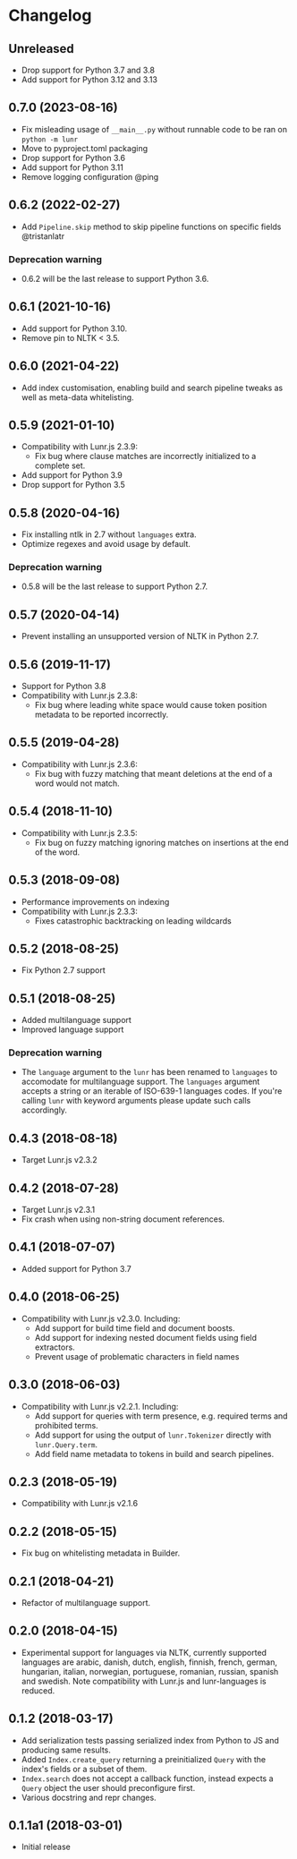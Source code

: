 # Changelog

## Unreleased

- Drop support for Python 3.7 and 3.8
- Add support for Python 3.12 and 3.13

## 0.7.0 (2023-08-16)

- Fix misleading usage of `__main__.py` without runnable code to be ran on `python -m lunr`
- Move to pyproject.toml packaging
- Drop support for Python 3.6
- Add support for Python 3.11
- Remove logging configuration @ping

## 0.6.2 (2022-02-27)

- Add `Pipeline.skip` method to skip pipeline functions on specific fields
@tristanlatr

### Deprecation warning

- 0.6.2 will be the last release to support Python 3.6.

## 0.6.1 (2021-10-16)

- Add support for Python 3.10.
- Remove pin to NLTK < 3.5.

## 0.6.0 (2021-04-22)

- Add index customisation, enabling build and search pipeline tweaks as well as
meta-data whitelisting.

## 0.5.9 (2021-01-10)

- Compatibility with Lunr.js 2.3.9:
    - Fix bug where clause matches are incorrectly initialized to a complete set.
- Add support for Python 3.9
- Drop support for Python 3.5

## 0.5.8 (2020-04-16)

- Fix installing ntlk in 2.7 without `languages` extra.
- Optimize regexes and avoid usage by default.

### Deprecation warning

- 0.5.8 will be the last release to support Python 2.7.

## 0.5.7 (2020-04-14)

- Prevent installing an unsupported version of NLTK in Python 2.7.

## 0.5.6 (2019-11-17)

- Support for Python 3.8
- Compatibility with Lunr.js 2.3.8:
    - Fix bug where leading white space would cause token position metadata to be reported incorrectly.

## 0.5.5 (2019-04-28)

- Compatibility with Lunr.js 2.3.6:
    - Fix bug with fuzzy matching that meant deletions at the end of a word would not match.

## 0.5.4 (2018-11-10)

- Compatibility with Lunr.js 2.3.5:
    - Fix bug on fuzzy matching ignoring matches on insertions at the end of the word.

## 0.5.3 (2018-09-08)

- Performance improvements on indexing
- Compatibility with Lunr.js 2.3.3:
    - Fixes catastrophic backtracking on leading wildcards

## 0.5.2 (2018-08-25)

- Fix Python 2.7 support

## 0.5.1 (2018-08-25)

- Added multilanguage support
- Improved language support

### Deprecation warning

- The `language` argument to the `lunr` has been renamed to `languages` to accomodate for multilanguage support. The `languages` argument accepts a string or an iterable of ISO-639-1 languages codes. If you're calling `lunr` with keyword arguments please update such calls accordingly.

## 0.4.3 (2018-08-18)

- Target Lunr.js v2.3.2

## 0.4.2 (2018-07-28)

- Target Lunr.js v2.3.1
- Fix crash when using non-string document references.

## 0.4.1 (2018-07-07)

- Added support for Python 3.7

## 0.4.0 (2018-06-25)

- Compatibility with Lunr.js v2.3.0. Including:
    + Add support for build time field and document boosts.
    + Add support for indexing nested document fields using field extractors.
    + Prevent usage of problematic characters in field names

## 0.3.0 (2018-06-03)

- Compatibility with Lunr.js v2.2.1. Including:
    + Add support for queries with term presence, e.g. required terms and prohibited terms.
    + Add support for using the output of `lunr.Tokenizer` directly with `lunr.Query.term`.
    + Add field name metadata to tokens in build and search pipelines.

## 0.2.3 (2018-05-19)

- Compatibility with Lunr.js v2.1.6

## 0.2.2 (2018-05-15)

- Fix bug on whitelisting metadata in Builder.

## 0.2.1 (2018-04-21)

- Refactor of multilanguage support.

## 0.2.0 (2018-04-15)

- Experimental support for languages via NLTK, currently supported languages are arabic, danish, dutch, english, finnish, french, german, hungarian, italian, norwegian, portuguese, romanian, russian, spanish and swedish. Note compatibility with Lunr.js and lunr-languages is reduced.

## 0.1.2 (2018-03-17)

- Add serialization tests passing serialized index from Python to JS and producing same results.
- Added `Index.create_query` returning a preinitialized `Query` with the index's fields or a subset of them.
- `Index.search` does not accept a callback function, instead expects a `Query` object the user should preconfigure first.
- Various docstring and repr changes.

## 0.1.1a1 (2018-03-01)

- Initial release
